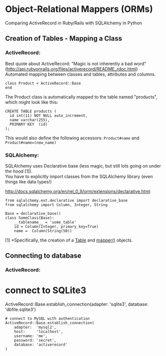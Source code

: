 # Object-Relational Mappers (ORMs)

Comparing ActiveRecord in Ruby/Rails with SQLAlchemy in Python

## Creation of Tables - Mapping a Class

### ActiveRecord:
Best quote about ActiveRecord: "Magic is not inherently a bad word"  
(http://api.rubyonrails.org/files/activerecord/README_rdoc.html)  
Automated mapping between classes and tables, attributes and columns.

    class Product < ActiveRecord::Base
    end

The Product class is automatically mapped to the table named "products",
which might look like this:

    CREATE TABLE products (
      id int(11) NOT NULL auto_increment,
      name varchar(255),
      PRIMARY KEY  (id)
    );
    
This would also define the following accessors: `Product#name` and
`Product#name=(new_name)`

### SQLAlchemy: 

SQLAlchemy uses Declarative base (less magic, but still lots going on under the hood [1]).  
You have to explicitly import classes from the SQLAlchemy library (even things like data types!)

http://docs.sqlalchemy.org/en/rel_0_9/orm/extensions/declarative.html

    from sqlalchemy.ext.declarative import declarative_base
    from sqlalchemy import Column, Integer, String
    
    Base = declarative_base()
    class SomeClass(Base):
        __tablename__ = 'some_table'
        id = Column(Integer, primary_key=True)
        name =  Column(String(50))

[1] *Specifically, the creation of a [Table](http://docs.sqlalchemy.org/en/rel_0_9/core/metadata.html#sqlalchemy.schema.Table) and [mapper()](http://docs.sqlalchemy.org/en/rel_0_9/orm/mapper_config.html#sqlalchemy.orm.mapper) objects.

## Connecting to database

### ActiveRecord:
# connect to SQLite3
ActiveRecord::Base.establish_connection(adapter: 'sqlite3', database: 'dbfile.sqlite3')

    # connect to MySQL with authentication
    ActiveRecord::Base.establish_connection(
        adapter:  'mysql2',
        host:     'localhost',
        username: 'me',
        password: 'secret',
        database: 'activerecord'
    )
    
    
